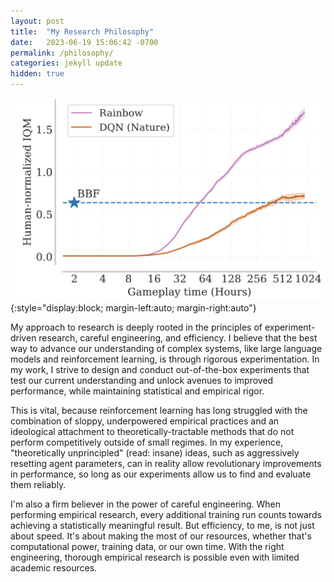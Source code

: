```yaml
---
layout: post
title:  "My Research Philosophy"
date:   2023-06-19 15:06:42 -0700
permalink: /philosophy/
categories: jekyll update
hidden: true
---
```


![We've come so far, but there's so much left above us.](/images/Progress.png){:style="display:block; margin-left:auto; margin-right:auto"}

My approach to research is deeply rooted in the principles of experiment-driven research, careful engineering, and efficiency. I believe that the best way to advance our understanding of complex systems, like large language models and reinforcement learning, is through rigorous experimentation. In my work, I strive to design and conduct out-of-the-box experiments that test our current understanding and unlock avenues to improved performance, while maintaining statistical and empirical rigor.  

This is vital, because reinforcement learning has long struggled with the combination of sloppy, underpowered empirical practices and an ideological attachment to theoretically-tractable methods that do not perform competitively outside of small regimes. In my experience, "theoretically unprincipled" (read: insane) ideas, such as aggressively resetting agent parameters, can in reality allow revolutionary improvements in performance, so long as our experiments allow us to find and evaluate them reliably. 

I'm also a firm believer in the power of careful engineering. When performing empirical research, every additional training run counts towards achieving a statistically meaningful result. But efficiency, to me, is not just about speed. It's about making the most of our resources, whether that's computational power, training data, or our own time. With the right engineering, thorough empirical research is possible even with limited academic resources.
